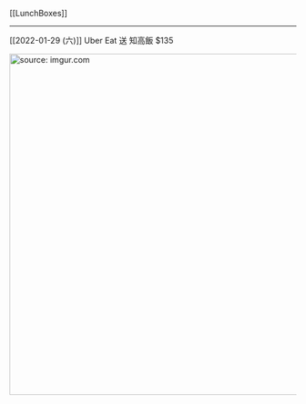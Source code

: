 [[LunchBoxes]]

---

[[2022-01-29 (六)]] Uber Eat 送 知高飯 $135

<a href="https://imgur.com/qNiYuAx"><img src="https://i.imgur.com/qNiYuAx.jpg" title="source: imgur.com" width="600px"/></a>

